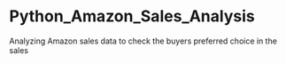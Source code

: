 # Python_Amazon_Sales_Analysis
Analyzing Amazon sales data to check the buyers preferred choice in the sales
